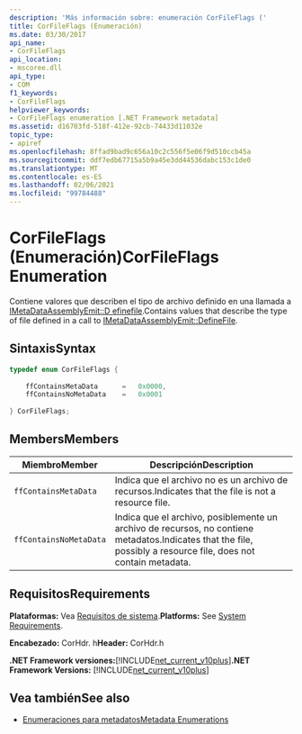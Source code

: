 ```yaml
---
description: 'Más información sobre: enumeración CorFileFlags ('
title: CorFileFlags (Enumeración)
ms.date: 03/30/2017
api_name:
- CorFileFlags
api_location:
- mscoree.dll
api_type:
- COM
f1_keywords:
- CorFileFlags
helpviewer_keywords:
- CorFileFlags enumeration [.NET Framework metadata]
ms.assetid: d16703fd-518f-412e-92cb-74433d11032e
topic_type:
- apiref
ms.openlocfilehash: 8ffad9bad9c656a10c2c556f5e06f9d510ccb45a
ms.sourcegitcommit: ddf7edb67715a5b9a45e3dd44536dabc153c1de0
ms.translationtype: MT
ms.contentlocale: es-ES
ms.lasthandoff: 02/06/2021
ms.locfileid: "99784488"
---
```

# <a name="corfileflags-enumeration"></a><span data-ttu-id="cfadf-103">CorFileFlags (Enumeración)</span><span class="sxs-lookup"><span data-stu-id="cfadf-103">CorFileFlags Enumeration</span></span>

<span data-ttu-id="cfadf-104">Contiene valores que describen el tipo de archivo definido en una llamada a [IMetaDataAssemblyEmit::D efinefile](imetadataassemblyemit-definefile-method.md).</span><span class="sxs-lookup"><span data-stu-id="cfadf-104">Contains values that describe the type of file defined in a call to [IMetaDataAssemblyEmit::DefineFile](imetadataassemblyemit-definefile-method.md).</span></span>  
  
## <a name="syntax"></a><span data-ttu-id="cfadf-105">Sintaxis</span><span class="sxs-lookup"><span data-stu-id="cfadf-105">Syntax</span></span>  
  
```cpp  
typedef enum CorFileFlags {  
  
    ffContainsMetaData      =   0x0000,  
    ffContainsNoMetaData    =   0x0001  
  
} CorFileFlags;  
```  
  
## <a name="members"></a><span data-ttu-id="cfadf-106">Members</span><span class="sxs-lookup"><span data-stu-id="cfadf-106">Members</span></span>  
  
|<span data-ttu-id="cfadf-107">Miembro</span><span class="sxs-lookup"><span data-stu-id="cfadf-107">Member</span></span>|<span data-ttu-id="cfadf-108">Descripción</span><span class="sxs-lookup"><span data-stu-id="cfadf-108">Description</span></span>|  
|------------|-----------------|  
|`ffContainsMetaData`|<span data-ttu-id="cfadf-109">Indica que el archivo no es un archivo de recursos.</span><span class="sxs-lookup"><span data-stu-id="cfadf-109">Indicates that the file is not a resource file.</span></span>|  
|`ffContainsNoMetaData`|<span data-ttu-id="cfadf-110">Indica que el archivo, posiblemente un archivo de recursos, no contiene metadatos.</span><span class="sxs-lookup"><span data-stu-id="cfadf-110">Indicates that the file, possibly a resource file, does not contain metadata.</span></span>|  
  
## <a name="requirements"></a><span data-ttu-id="cfadf-111">Requisitos</span><span class="sxs-lookup"><span data-stu-id="cfadf-111">Requirements</span></span>  

 <span data-ttu-id="cfadf-112">**Plataformas:** Vea [Requisitos de sistema](../../get-started/system-requirements.md).</span><span class="sxs-lookup"><span data-stu-id="cfadf-112">**Platforms:** See [System Requirements](../../get-started/system-requirements.md).</span></span>  
  
 <span data-ttu-id="cfadf-113">**Encabezado:** CorHdr. h</span><span class="sxs-lookup"><span data-stu-id="cfadf-113">**Header:** CorHdr.h</span></span>  
  
 <span data-ttu-id="cfadf-114">**.NET Framework versiones:**[!INCLUDE[net_current_v10plus](../../../../includes/net-current-v10plus-md.md)]</span><span class="sxs-lookup"><span data-stu-id="cfadf-114">**.NET Framework Versions:** [!INCLUDE[net_current_v10plus](../../../../includes/net-current-v10plus-md.md)]</span></span>  
  
## <a name="see-also"></a><span data-ttu-id="cfadf-115">Vea también</span><span class="sxs-lookup"><span data-stu-id="cfadf-115">See also</span></span>

- [<span data-ttu-id="cfadf-116">Enumeraciones para metadatos</span><span class="sxs-lookup"><span data-stu-id="cfadf-116">Metadata Enumerations</span></span>](metadata-enumerations.md)
